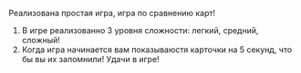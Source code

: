 Реализована простая игра, игра по сравнению карт!
1. В игре реализованно 3 уровня сложности: легкий, средний, сложный!
2. Когда игра начинается вам показываюстя карточки на 5 секунд, что бы вы их запомнили!
Удачи в игре!